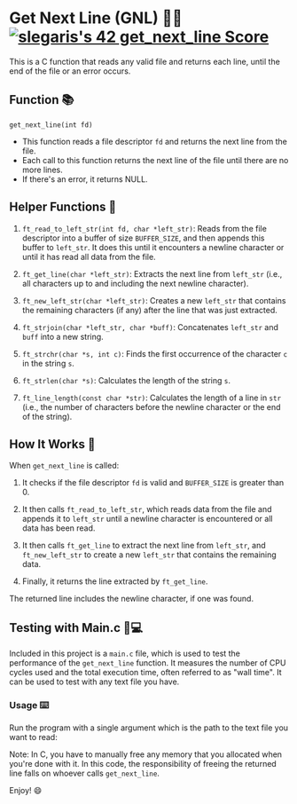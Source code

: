 # Get Next Line (GNL) 📖✨ [![slegaris's 42 get_next_line Score](https://badge42.vercel.app/api/v2/cle3f3fm900060fjx7kw7tghw/project/3055065)](https://profile.intra.42.fr/users/slegaris)

This is a C function that reads any valid file and returns each line, until the end of the file or an error occurs.

## Function 📚

`get_next_line(int fd)`

- This function reads a file descriptor `fd` and returns the next line from the file. 
- Each call to this function returns the next line of the file until there are no more lines.
- If there's an error, it returns NULL.

## Helper Functions 🔧

1. `ft_read_to_left_str(int fd, char *left_str)`: Reads from the file descriptor into a buffer of size `BUFFER_SIZE`, and then appends this buffer to `left_str`. It does this until it encounters a newline character or until it has read all data from the file.

2. `ft_get_line(char *left_str)`: Extracts the next line from `left_str` (i.e., all characters up to and including the next newline character). 

3. `ft_new_left_str(char *left_str)`: Creates a new `left_str` that contains the remaining characters (if any) after the line that was just extracted.

4. `ft_strjoin(char *left_str, char *buff)`: Concatenates `left_str` and `buff` into a new string.

5. `ft_strchr(char *s, int c)`: Finds the first occurrence of the character `c` in the string `s`.

6. `ft_strlen(char *s)`: Calculates the length of the string `s`.

7. `ft_line_length(const char *str)`: Calculates the length of a line in `str` (i.e., the number of characters before the newline character or the end of the string).

## How It Works 🚀

When `get_next_line` is called:

1. It checks if the file descriptor `fd` is valid and `BUFFER_SIZE` is greater than 0.

2. It then calls `ft_read_to_left_str`, which reads data from the file and appends it to `left_str` until a newline character is encountered or all data has been read.

3. It then calls `ft_get_line` to extract the next line from `left_str`, and `ft_new_left_str` to create a new `left_str` that contains the remaining data.

4. Finally, it returns the line extracted by `ft_get_line`.

The returned line includes the newline character, if one was found.

## Testing with Main.c 🧪💻

Included in this project is a `main.c` file, which is used to test the performance of the `get_next_line` function. It measures the number of CPU cycles used and the total execution time, often referred to as "wall time". It can be used to test with any text file you have.

### Usage ⌨️

Run the program with a single argument which is the path to the text file you want to read:

Note: In C, you have to manually free any memory that you allocated when you're done with it. In this code, the responsibility of freeing the returned line falls on whoever calls `get_next_line`.

Enjoy! 😄
